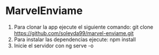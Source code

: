 # MarvelEnviame


1. Para clonar la app ejecute el siguiente comando: git clone https://github.com/soleyda99/marvel-enviame.git
2. Para instalar las dependencias ejecute: npm install
3. Inicie el servidor con ng serve -o



